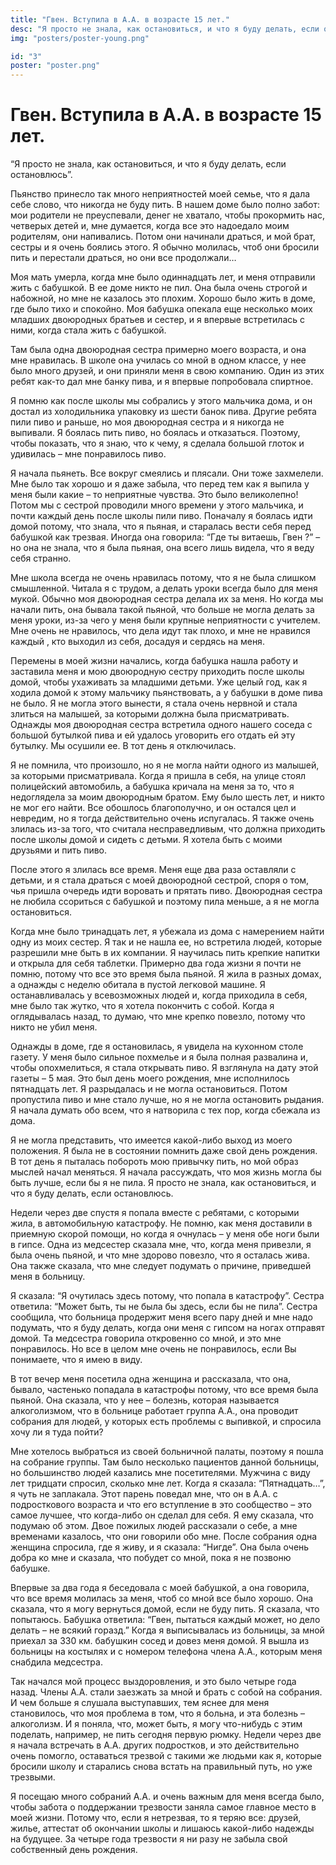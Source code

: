 ```yaml
---
title: "Гвен. Вступила в А.А. в возрасте 15 лет."
desc: "Я просто не знала, как остановиться, и что я буду делать, если остановлюсь"
img: "posters/poster-young.png"

id: "3"
poster: "poster.png"
---
```


# Гвен. Вступила в А.А. в возрасте 15 лет.

“Я просто не знала, как остановиться, и что я буду делать, если остановлюсь”.

Пьянство принесло так много неприятностей моей семье, что я дала себе слово, что никогда не буду пить. В нашем доме было полно забот: мои родители не преуспевали, денег не хватало, чтобы прокормить нас, четверых детей и, мне думается, когда все это надоедало моим родителям, они напивались. Потом они начинали драться, и мой брат, сестры и я очень боялись этого. Я обычно молилась, чтоб они бросили пить и перестали драться, но они все продолжали…

Моя мать умерла, когда мне было одиннадцать лет, и меня отправили жить с бабушкой. В ее доме никто не пил. Она была очень строгой и набожной, но мне не казалось это плохим. Хорошо было жить в доме, где было тихо и спокойно. Моя бабушка опекала еще несколько моих младших двоюродных братьев и сестер, и я впервые встретилась с ними, когда стала жить с бабушкой.

Там была одна двоюродная сестра примерно моего возраста, и она мне нравилась. В школе она училась со мной в одном классе, у нее было много друзей, и они приняли меня в свою компанию. Один из этих ребят как-то дал мне банку пива, и я впервые попробовала спиртное.

Я помню как после школы мы собрались у этого мальчика дома, и он достал из холодильника упаковку из шести банок пива. Другие ребята пили пиво и раньше, но моя двоюродная сестра и я никогда не выпивали. Я боялась пить пиво, но боялась и отказаться. Поэтому, чтобы показать, что я знаю, что к чему, я сделала большой глоток и удивилась – мне понравилось пиво.

Я начала пьянеть. Все вокруг смеялись и плясали. Они тоже захмелели. Мне было так хорошо и я даже забыла, что перед тем как я выпила у меня были какие – то неприятные чувства. Это было великолепно! Потом мы с сестрой проводили много времени у этого мальчика, и почти каждый день после школы пили пиво. Поначалу я боялась идти домой потому, что знала, что я пьяная, и старалась вести себя перед бабушкой как трезвая. Иногда она говорила: “Где ты витаешь, Гвен ?” – но она не знала, что я была пьяная, она всего лишь видела, что я веду себя странно.

Мне школа всегда не очень нравилась потому, что я не была слишком смышленной. Читала я с трудом, а делать уроки всегда было для меня мукой. Обычно моя двоюродная сестра делала их за меня. Но когда мы начали пить, она бывала такой пьяной, что больше не могла делать за меня уроки, из-за чего у меня были крупные неприятности с учителем. Мне очень не нравилось, что дела идут так плохо, и мне не нравился каждый , кто выходил из себя, досадуя и сердясь на меня.

Перемены в моей жизни начались, когда бабушка нашла работу и заставила меня и мою двоюродную сестру приходить после школы домой, чтобы ухаживать за младшими детьми. Уже целый год, как я ходила домой к этому мальчику пьянствовать, а у бабушки в доме пива не было. Я не могла этого вынести, я стала очень нервной и стала злиться на малышей, за которыми должна была присматривать. Однажды моя двоюродная сестра встретила одного нашего соседа с большой бутылкой пива и ей удалось уговорить его отдать ей эту бутылку. Мы осушили ее. В тот день я отключилась.

Я не помнила, что произошло, но я не могла найти одного из малышей, за которыми присматривала. Когда я пришла в себя, на улице стоял полицейский автомобиль, а бабушка кричала на меня за то, что я недоглядела за моим двоюродным братом. Ему было шесть лет, и никто не мог его найти. Все обошлось благополучно, и он остался цел и невредим, но я тогда действительно очень испугалась. Я также очень злилась из-за того, что считала несправедливым, что должна приходить после школы домой и сидеть с детьми. Я хотела быть с моими друзьями и пить пиво.

После этого я злилась все время. Меня еще два раза оставляли с детьми, и я стала драться с моей двоюродной сестрой, споря о том, чья пришла очередь идти воровать и прятать пиво. Двоюродная сестра не любила ссориться с бабушкой и поэтому пила меньше, а я не могла остановиться.

Когда мне было тринадцать лет, я убежала из дома с намерением найти одну из моих сестер. Я так и не нашла ее, но встретила людей, которые разрешили мне быть в их компании. Я научилась пить крепкие напитки и открыла для себя таблетки. Примерно два года жизни я почти не помню, потому что все это время была пьяной. Я жила в разных домах, а однажды с неделю обитала в пустой легковой машине. Я останавливалась у всевозможных людей и, когда приходила в себя, мне было так жутко, что я хотела покончить с собой. Когда я оглядывалась назад, то думаю, что мне крепко повезло, потому что никто не убил меня.

Однажды в доме, где я остановилась, я увидела на кухонном столе газету. У меня было сильное похмелье и я была полная развалина и, чтобы опохмелиться, я стала открывать пиво. Я взглянула на дату этой газеты – 5 мая. Это был день моего рождения, мне исполнилось пятнадцать лет. Я разрыдалась и не могла остановиться. Потом пропустила пиво и мне стало лучше, но я не могла остановить рыдания. Я начала думать обо всем, что я натворила с тех пор, когда сбежала из дома.

Я не могла представить, что имеется какой-либо выход из моего положения. Я была не в состоянии помнить даже свой день рождения. В тот день я пыталась побороть мою привычку пить, но мой образ мыслей начал меняться. Я начала рассуждать, что моя жизнь могла бы быть лучше, если бы я не пила. Я просто не знала, как остановиться, и что я буду делать, если остановлюсь.

Недели через две спустя я попала вместе с ребятами, с которыми жила, в автомобильную катастрофу. Не помню, как меня доставили в приемную скорой помощи, но когда я очнулась – у меня обе ноги были в гипсе. Одна из медсестер сказала мне, что, когда меня привезли, я была очень пьяной, и что мне здорово повезло, что я осталась жива. Она также сказала, что мне следует подумать о причине, приведшей меня в больницу.

Я сказала: “Я очутилась здесь потому, что попала в катастрофу”. Сестра ответила: “Может быть, ты не была бы здесь, если бы не пила”. Сестра сообщила, что больница продержит меня всего пару дней и мне надо подумать, что я буду делать, когда они меня с гипсом на ногах отправят домой. Та медсестра говорила откровенно со мной, и это мне понравилось. Но все в целом мне очень не понравилось, если Вы понимаете, что я имею в виду.

В тот вечер меня посетила одна женщина и рассказала, что она, бывало, частенько попадала в катастрофы потому, что все время была пьяной. Она сказала, что у нее – болезнь, которая называется алкоголизмом, что в больнице работает группа А.А., она проводит собрания для людей, у которых есть проблемы с выпивкой, и спросила хочу ли я туда пойти?

Мне хотелось выбраться из своей больничной палаты, поэтому я пошла на собрание группы. Там было несколько пациентов данной больницы, но большинство людей казались мне посетителями. Мужчина с виду лет тридцати спросил, сколько мне лет. Когда я сказала: “Пятнадцать…”, я чуть не заплакала. Этот парень поведал мне, что он в А.А. с подросткового возраста и что его вступление в это сообщество – это самое лучшее, что когда-либо он сделал для себя. Я ему сказала, что подумаю об этом. Двое пожилых людей рассказали о себе, а мне временами казалось, что они говорили обо мне. После собрания одна женщина спросила, где я живу, и я сказала: “Нигде”. Она была очень добра ко мне и сказала, что побудет со мной, пока я не позвоню бабушке.

Впервые за два года я беседовала с моей бабушкой, а она говорила, что все время молилась за меня, чтоб со мной все было хорошо. Она сказала, что я могу вернуться домой, если не буду пить. Я сказала, что попытаюсь. Бабушка ответила: “Гвен, пытаться каждый может, но дело делать – не всякий горазд.” Когда я выписывалась из больницы, за мной приехал за 330 км. бабушкин сосед и довез меня домой. Я вышла из больницы на костылях и с номером телефона члена А.А., которым меня снабдила медсестра.

Так начался мой процесс выздоровления, и это было четыре года назад. Члены А.А. стали заезжать за мной и брать с собой на собрания. И чем больше я слушала выступавших, тем яснее для меня становилось, что моя проблема в том, что я больна, и эта болезнь – алкоголизм. И я поняла, что, может быть, я могу что-нибудь с этим поделать, например, не пить сегодня первую рюмку. Недели через две я начала встречать в А.А. других подростков, и это действительно очень помогло, оставаться трезвой с такими же людьми как я, которые бросили школу и старались снова встать на правильный путь, но уже трезвыми.

Я посещаю много собраний А.А. и очень важным для меня всегда было, чтобы забота о поддержании трезвости заняла самое главное место в моей жизни. Потому что, если я нетрезвая, то я теряю все: друзей, жилье, аттестат об окончании школы и лишаюсь какой-либо надежды на будущее. За четыре года трезвости я ни разу не забыла свой собственный день рождения.
